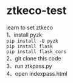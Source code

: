 # ztkeco-test
learn to set ztkeco <br>
1、install pyzk <br>
```pip install -U pyzk```<br>
```pip install flask```<br>
```pip install flask_cors```<br>
2、git clone this code<br>
3、run ztkpass.py<br>
4、open indexpass.html<br>
